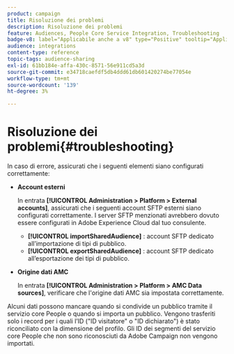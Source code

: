 ```yaml
---
product: campaign
title: Risoluzione dei problemi
description: Risoluzione dei problemi
feature: Audiences, People Core Service Integration, Troubleshooting
badge-v8: label="Applicabile anche a v8" type="Positive" tooltip="Applicabile anche a Campaign v8"
audience: integrations
content-type: reference
topic-tags: audience-sharing
exl-id: 61bb184e-affa-430c-8571-56e911cd5a3d
source-git-commit: e34718caefdf5db4ddd61db601420274be77054e
workflow-type: tm+mt
source-wordcount: '139'
ht-degree: 3%

---
```


# Risoluzione dei problemi{#troubleshooting}



In caso di errore, assicurati che i seguenti elementi siano configurati correttamente:

* **Account esterni**

  In entrata **[!UICONTROL Administration > Platform > External accounts]**, assicurati che i seguenti account SFTP esterni siano configurati correttamente. I server SFTP menzionati avrebbero dovuto essere configurati in Adobe Experience Cloud dal tuo consulente.

   * **[!UICONTROL importSharedAudience]** : account SFTP dedicato all’importazione di tipi di pubblico.
   * **[!UICONTROL exportSharedAudience]** : account SFTP dedicato all’esportazione dei tipi di pubblico.

* **Origine dati AMC**

  In entrata **[!UICONTROL Administration > Platform > AMC Data sources]**, verificare che l&#39;origine dati AMC sia impostata correttamente.

Alcuni dati possono mancare quando si condivide un pubblico tramite il servizio core People o quando si importa un pubblico. Vengono trasferiti solo i record per i quali l’ID (&quot;ID visitatore&quot; o &quot;ID dichiarato&quot;) è stato riconciliato con la dimensione del profilo. Gli ID dei segmenti del servizio core People che non sono riconosciuti da Adobe Campaign non vengono importati.
